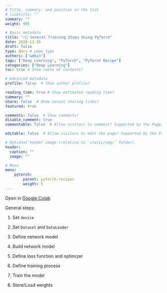 ```yaml
---
# Title, summary, and position in the list
# linktitle: ""
summary: ""
weight: 905

# Basic metadata
title: "🔥🧾 General Training Steps Using PyTorch"
date: 2020-11-26
draft: false
type: docs # page type
authors: ["admin"]
tags: ["Deep Learning", "PyTorch", "PyTorch Recipe"]
categories: ["Deep Learning"]
toc: true # Show table of contents?

# Advanced metadata
profile: false  # Show author profile?

reading_time: true # Show estimated reading time?
summary: ""
share: false  # Show social sharing links?
featured: true

comments: false  # Show comments?
disable_comment: true
commentable: false  # Allow visitors to comment? Supported by the Page, Post, and Docs content types.

editable: false  # Allow visitors to edit the page? Supported by the Page, Post, and Docs content types.

# Optional header image (relative to `static/img/` folder).
header:
  caption: ""
  image: ""

# Menu
menu: 
    pytorch:
        parent: pytorch-recipes
        weight: 5
---
```


Open in [Google Colab](https://colab.research.google.com/drive/1OWujzsbTVMrSL-HhKy98abhbf4-y23SD?authuser=1#scrollTo=uasa8V9DWKmF)

General steps:

1. Set `device`

2. Set `Dataset` and `DataLoader`

3. Define network model 

4. Build network model

5. Define loss function and optimizer 

6. Define training process

7. Train the model

8. Store/Load weights